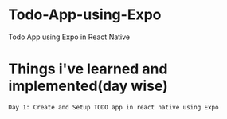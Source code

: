 # Todo-App-using-Expo

Todo App using Expo in React Native

# Things i've learned and implemented(day wise)

    Day 1: Create and Setup TODO app in react native using Expo
